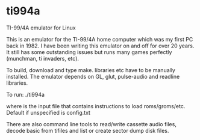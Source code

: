 # ti994a
TI-99/4A emulator for Linux

This is an emulator for the TI-99/4A home computer which was my first PC back in
1982.  I have been writing this emulator on and off for over 20 years.  It still
has some outstanding issues but runs many games perfectly (munchman, ti
invaders, etc).

To build, download and type make.  libraries etc have to be manually installed.
The emulator depends on GL, glut, pulse-audio and readline libraries.

To run: ./ti994a <config-file>

where <config-file> is the input file that contains instructions to load
roms/groms/etc.  Default if unspecified is config.txt

There are also command line tools to read/write cassette audio files, decode
basic from tifiles and list or create sector dump disk files.

